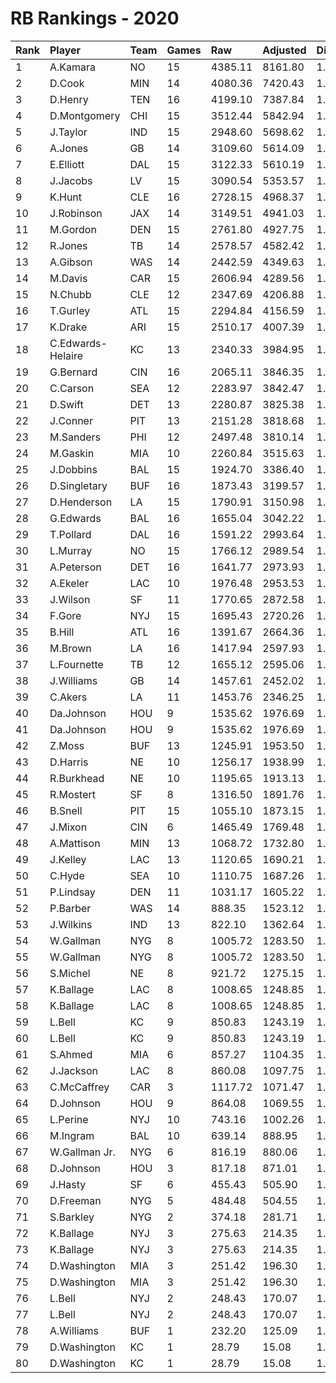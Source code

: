 # RB Rankings - 2020

| Rank | Player            | Team | Games | Raw     | Adjusted | Difficulty | Avg/Game | Typical | Consistency    | Trend    |
| :----| :-----------------| :----| :-----| :-------| :--------| :----------| :--------| :-------| :--------------| :--------|
| 1    | A.Kamara          | NO   | 15    | 4385.11 | 8161.80  | 1.038      | 544.12   | 567.48  | 8/1/6          | +107.5%  |
| 2    | D.Cook            | MIN  | 14    | 4080.36 | 7420.43  | 1.071      | 530.03   | 524.19  | 7/1/6          | +57.3%   |
| 3    | D.Henry           | TEN  | 16    | 4199.10 | 7387.84  | 1.072      | 461.74   | 470.23  | 6/3/7          | +84.4%   |
| 4    | D.Montgomery      | CHI  | 15    | 3512.44 | 5842.94  | 1.044      | 389.53   | 389.73  | 7/2/6          | +85.7%   |
| 5    | J.Taylor          | IND  | 15    | 2948.60 | 5698.62  | 1.063      | 379.91   | 357.88  | 7/0/8          | +91.0%   |
| 6    | A.Jones           | GB   | 14    | 3109.60 | 5614.09  | 1.050      | 401.01   | 402.96  | 7/1/6          | +69.7%   |
| 7    | E.Elliott         | DAL  | 15    | 3122.33 | 5610.19  | 1.053      | 374.01   | 384.24  | 7/2/6          | +92.5%   |
| 8    | J.Jacobs          | LV   | 15    | 3090.54 | 5353.57  | 1.063      | 356.90   | 370.76  | 8/2/5          | +94.2%   |
| 9    | K.Hunt            | CLE  | 16    | 2728.15 | 4968.37  | 1.074      | 310.52   | 323.34  | 10/1/5         | +97.7%   |
| 10   | J.Robinson        | JAX  | 14    | 3149.51 | 4941.03  | 1.050      | 352.93   | 329.18  | 7/1/6          | +73.8%   |
| 11   | M.Gordon          | DEN  | 15    | 2761.80 | 4927.75  | 1.048      | 328.52   | 337.82  | 8/0/7          | +133.4%  |
| 12   | R.Jones           | TB   | 14    | 2578.57 | 4582.42  | 1.053      | 327.32   | 318.48  | 7/0/7          | +108.0%  |
| 13   | A.Gibson          | WAS  | 14    | 2442.59 | 4349.63  | 1.035      | 310.69   | 315.22  | 9/0/5          | +81.6%   |
| 14   | M.Davis           | CAR  | 15    | 2606.94 | 4289.56  | 1.075      | 285.97   | 301.26  | 9/1/5          | +116.1%  |
| 15   | N.Chubb           | CLE  | 12    | 2347.69 | 4206.88  | 1.076      | 350.57   | 399.90  | 7/2/3          | +84.1%   |
| 16   | T.Gurley          | ATL  | 15    | 2294.84 | 4156.59  | 1.058      | 277.11   | 300.76  | 9/1/5          | +146.4%  |
| 17   | K.Drake           | ARI  | 15    | 2510.17 | 4007.39  | 1.035      | 267.16   | 263.96  | 8/1/6          | +96.6%   |
| 18   | C.Edwards-Helaire | KC   | 13    | 2340.33 | 3984.95  | 1.030      | 306.53   | 297.28  | 5/2/6          | +60.6%   |
| 19   | G.Bernard         | CIN  | 16    | 2065.11 | 3846.35  | 1.035      | 240.40   | 283.35  | 10/1/5         | +241.0%  |
| 20   | C.Carson          | SEA  | 12    | 2283.97 | 3842.47  | 1.035      | 320.21   | 341.96  | 6/3/3          | +65.6%   |
| 21   | D.Swift           | DET  | 13    | 2280.87 | 3825.38  | 1.053      | 294.26   | 290.42  | 6/1/6          | +106.0%  |
| 22   | J.Conner          | PIT  | 13    | 2151.28 | 3818.68  | 1.048      | 293.74   | 277.80  | 5/1/7          | +143.1%  |
| 23   | M.Sanders         | PHI  | 12    | 2497.48 | 3810.14  | 1.031      | 317.51   | 338.17  | 9/0/3          | +112.9%  |
| 24   | M.Gaskin          | MIA  | 10    | 2260.84 | 3515.63  | 1.049      | 351.56   | 331.12  | 4/1/5          | +52.9%   |
| 25   | J.Dobbins         | BAL  | 15    | 1924.70 | 3386.40  | 1.058      | 225.76   | 219.59  | 6/2/7          | +143.1%  |
| 26   | D.Singletary      | BUF  | 16    | 1873.43 | 3199.57  | 1.020      | 199.97   | 211.36  | 9/1/6          | +159.5%  |
| 27   | D.Henderson       | LA   | 15    | 1790.91 | 3150.98  | 1.070      | 210.07   | 197.94  | 7/0/8          | +267.4%  |
| 28   | G.Edwards         | BAL  | 16    | 1655.04 | 3042.22  | 1.081      | 190.14   | 229.39  | 12/0/4         | +204.9%  |
| 29   | T.Pollard         | DAL  | 16    | 1591.22 | 2993.64  | 1.048      | 187.10   | 168.99  | 9/1/6          | +200.2%  |
| 30   | L.Murray          | NO   | 15    | 1766.12 | 2989.54  | 1.076      | 199.30   | 205.42  | 8/2/5          | +97.9%   |
| 31   | A.Peterson        | DET  | 16    | 1641.77 | 2973.93  | 1.069      | 185.87   | 184.12  | 8/1/7          | +197.8%  |
| 32   | A.Ekeler          | LAC  | 10    | 1976.48 | 2953.53  | 1.030      | 295.35   | 320.01  | 6/1/3          | +110.9%  |
| 33   | J.Wilson          | SF   | 11    | 1770.65 | 2872.58  | 1.070      | 261.14   | 276.28  | 7/0/4          | +358.1%  |
| 34   | F.Gore            | NYJ  | 15    | 1695.43 | 2720.26  | 1.045      | 181.35   | 167.98  | 5/3/7          | +139.1%  |
| 35   | B.Hill            | ATL  | 16    | 1391.67 | 2664.36  | 1.039      | 166.52   | 163.76  | 10/0/6         | +164.0%  |
| 36   | M.Brown           | LA   | 16    | 1417.94 | 2597.93  | 1.046      | 162.37   | 167.88  | 12/0/4         | +225.6%  |
| 37   | L.Fournette       | TB   | 12    | 1655.12 | 2595.06  | 1.036      | 216.26   | 215.81  | 7/0/5          | +190.6%  |
| 38   | J.Williams        | GB   | 14    | 1457.61 | 2452.02  | 1.047      | 175.14   | 179.26  | 8/1/5          | +153.7%  |
| 39   | C.Akers           | LA   | 11    | 1453.76 | 2346.25  | 1.082      | 213.30   | 236.47  | 7/0/4          | +177.4%  |
| 40   | Da.Johnson        | HOU  | 9     | 1535.62 | 1976.69  | 1.043      | 219.63   | 311.84  | 8/0/4          | +107.6%  |
| 41   | Da.Johnson        | HOU  | 9     | 1535.62 | 1976.69  | 1.043      | 219.63   | 311.84  | 8/0/4          | +107.6%  |
| 42   | Z.Moss            | BUF  | 13    | 1245.91 | 1953.50  | 1.040      | 150.27   | 132.69  | 5/0/8          | +179.7%  |
| 43   | D.Harris          | NE   | 10    | 1256.17 | 1938.99  | 1.090      | 193.90   | 188.77  | 6/1/3          | INACTIVE |
| 44   | R.Burkhead        | NE   | 10    | 1195.65 | 1913.13  | 1.049      | 191.31   | 176.27  | 7/0/3          | INACTIVE |
| 45   | R.Mostert         | SF   | 8     | 1316.50 | 1891.76  | 1.051      | 236.47   | 241.75  | 5/1/2          | +94.5%   |
| 46   | B.Snell           | PIT  | 15    | 1055.10 | 1873.15  | 1.067      | 124.88   | 111.50  | 9/0/6          | +490.0%  |
| 47   | J.Mixon           | CIN  | 6     | 1465.49 | 1769.48  | 1.035      | 294.91   | 268.71  | 3/1/2          | INACTIVE |
| 48   | A.Mattison        | MIN  | 13    | 1068.72 | 1732.80  | 1.064      | 133.29   | 74.45   | 6/0/7          | +601.5%  |
| 49   | J.Kelley          | LAC  | 13    | 1120.65 | 1690.21  | 1.046      | 130.02   | 117.10  | 5/0/8          | +206.0%  |
| 50   | C.Hyde            | SEA  | 10    | 1110.75 | 1687.26  | 1.043      | 168.73   | 152.87  | 4/2/4          | +135.5%  |
| 51   | P.Lindsay         | DEN  | 11    | 1031.17 | 1605.22  | 1.049      | 145.93   | 144.33  | 6/2/3          | +133.9%  |
| 52   | P.Barber          | WAS  | 14    | 888.35  | 1523.12  | 1.096      | 108.79   | 82.04   | 8/1/5          | +464.8%  |
| 53   | J.Wilkins         | IND  | 13    | 822.10  | 1362.64  | 1.052      | 104.82   | 86.79   | 5/1/7          | +329.7%  |
| 54   | W.Gallman         | NYG  | 8     | 1005.72 | 1283.50  | 1.087      | 160.44   | 165.23  | 8/0/6          | +257.8%  |
| 55   | W.Gallman         | NYG  | 8     | 1005.72 | 1283.50  | 1.087      | 160.44   | 165.23  | 8/0/6          | +257.8%  |
| 56   | S.Michel          | NE   | 8     | 921.72  | 1275.15  | 1.080      | 159.39   | 171.40  | 6/0/2          | +133.2%  |
| 57   | K.Ballage         | LAC  | 8     | 1008.65 | 1248.85  | 1.042      | 156.11   | 154.63  | 6/1/4          | +201.0%  |
| 58   | K.Ballage         | LAC  | 8     | 1008.65 | 1248.85  | 1.042      | 156.11   | 154.63  | 6/1/4          | +201.0%  |
| 59   | L.Bell            | KC   | 9     | 850.83  | 1243.19  | 1.041      | 138.13   | 130.98  | 6/0/5          | +125.8%  |
| 60   | L.Bell            | KC   | 9     | 850.83  | 1243.19  | 1.041      | 138.13   | 130.98  | 6/0/5          | +125.8%  |
| 61   | S.Ahmed           | MIA  | 6     | 857.27  | 1104.35  | 1.039      | 184.06   | 183.97  | 3/0/3          | +244.4%  |
| 62   | J.Jackson         | LAC  | 8     | 860.08  | 1097.75  | 1.019      | 137.22   | 172.34  | 5/0/3          | +340.8%  |
| 63   | C.McCaffrey       | CAR  | 3     | 1117.72 | 1071.47  | 1.058      | 357.16   | 357.16  | 2/0/1          | INACTIVE |
| 64   | D.Johnson         | HOU  | 9     | 864.08  | 1069.55  | 1.056      | 118.84   | 91.46   | 3/0/6          | INACTIVE |
| 65   | L.Perine          | NYJ  | 10    | 743.16  | 1002.26  | 1.032      | 100.23   | 85.56   | 3/0/7          | +185.5%  |
| 66   | M.Ingram          | BAL  | 10    | 639.14  | 888.95   | 1.060      | 88.90    | 81.45   | 5/1/4          | +146.5%  |
| 67   | W.Gallman Jr.     | NYG  | 6     | 816.19  | 880.06   | 1.087      | 146.68   | 146.68  | None/None/None | None     |
| 68   | D.Johnson         | HOU  | 3     | 817.18  | 871.01   | 1.043      | 290.34   | 290.34  | None/None/None | None     |
| 69   | J.Hasty           | SF   | 6     | 455.43  | 505.90   | 1.037      | 84.32    | 85.26   | 3/1/2          | INACTIVE |
| 70   | D.Freeman         | NYG  | 5     | 484.48  | 504.55   | 1.026      | 100.91   | 88.49   | 2/0/3          | INACTIVE |
| 71   | S.Barkley         | NYG  | 2     | 374.18  | 281.71   | 1.042      | 140.86   | 140.86  | 1/0/1          | INACTIVE |
| 72   | K.Ballage         | NYJ  | 3     | 275.63  | 214.35   | 1.042      | 71.45    | 154.63  | 6/1/4          | +201.0%  |
| 73   | K.Ballage         | NYJ  | 3     | 275.63  | 214.35   | 1.042      | 71.45    | 154.63  | 6/1/4          | +201.0%  |
| 74   | D.Washington      | MIA  | 3     | 251.42  | 196.30   | 1.034      | 65.43    | 44.07   | 2/0/2          | INACTIVE |
| 75   | D.Washington      | MIA  | 3     | 251.42  | 196.30   | 1.034      | 65.43    | 44.07   | 2/0/2          | INACTIVE |
| 76   | L.Bell            | NYJ  | 2     | 248.43  | 170.07   | 1.041      | 85.04    | 130.98  | 6/0/5          | +125.8%  |
| 77   | L.Bell            | NYJ  | 2     | 248.43  | 170.07   | 1.041      | 85.04    | 130.98  | 6/0/5          | +125.8%  |
| 78   | A.Williams        | BUF  | 1     | 232.20  | 125.09   | 1.117      | 125.09   | 125.09  | 0/1/0          | N/A      |
| 79   | D.Washington      | KC   | 1     | 28.79   | 15.08    | 1.034      | 15.08    | 44.07   | 2/0/2          | INACTIVE |
| 80   | D.Washington      | KC   | 1     | 28.79   | 15.08    | 1.034      | 15.08    | 44.07   | 2/0/2          | INACTIVE |

